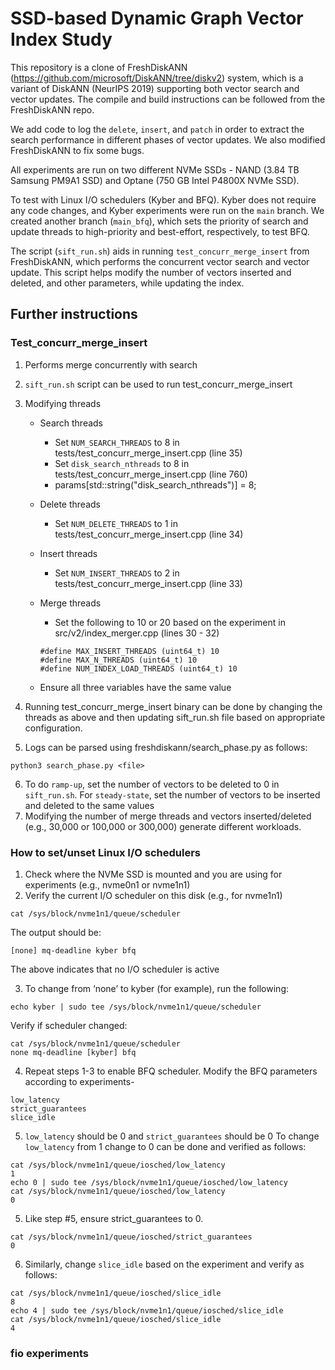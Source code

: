 # SSD-based Dynamic Graph Vector Index Study

This repository is a clone of FreshDiskANN (https://github.com/microsoft/DiskANN/tree/diskv2) system, which is a variant of DiskANN (NeurIPS 2019) supporting both vector search and vector updates. The compile and build instructions can be followed from the FreshDiskANN repo. 

We add code to log the `delete`, `insert`, and `patch` in order to extract the search performance in different phases of vector updates. We also modified FreshDiskANN to fix some bugs. 

All experiments are run on two different NVMe SSDs - NAND (3.84 TB Samsung PM9A1 SSD) and Optane (750 GB Intel P4800X NVMe SSD).

To test with Linux I/O schedulers (Kyber and BFQ). Kyber does not require any code changes, and Kyber experiments were run on the `main` branch. We created another branch (`main_bfq`), which sets the priority of search and update threads to high-priority and best-effort, respectively, to test BFQ.

The script (`sift_run.sh`) aids in running `test_concurr_merge_insert` from FreshDiskANN, which performs the concurrent vector search and vector update. This script helps modify the number of vectors inserted and deleted, and other parameters, while updating the index.

## Further instructions

### Test_concurr_merge_insert

1. Performs merge concurrently with search
2. `sift_run.sh` script can be used to run test_concurr_merge_insert
3. Modifying threads  
   - Search threads  
		- Set `NUM_SEARCH_THREADS` to 8 in tests/test_concurr_merge_insert.cpp (line 35)  
		- Set `disk_search_nthreads` to 8 in tests/test_concurr_merge_insert.cpp (line 760)  
		- params[std::string("disk_search_nthreads")] = 8;  
	- Delete threads
		- Set `NUM_DELETE_THREADS` to 1 in tests/test_concurr_merge_insert.cpp (line 34)
	- Insert threads
		- Set `NUM_INSERT_THREADS` to 2 in tests/test_concurr_merge_insert.cpp (line 33)
	- Merge threads
		- Set the following to 10 or 20 based on the experiment in src/v2/index_merger.cpp (lines 30 - 32)

	  	```
		#define MAX_INSERT_THREADS (uint64_t) 10  
		#define MAX_N_THREADS (uint64_t) 10  
		#define NUM_INDEX_LOAD_THREADS (uint64_t) 10
   		``` 

	- Ensure all three variables have the same value

4. Running test_concurr_merge_insert binary can be done by changing the threads as above and then updating sift_run.sh file based on appropriate configuration.
5. Logs can be parsed using freshdiskann/search_phase.py as follows:
```
python3 search_phase.py <file>
```
6. To do `ramp-up`, set the number of vectors to be deleted to 0 in `sift_run.sh`. For `steady-state`, set the number of vectors to be inserted and deleted to the same values
7. Modifying the number of merge threads and vectors inserted/deleted (e.g., 30,000 or 100,000 or 300,000) generate different workloads.

### How to set/unset Linux I/O schedulers

1. Check where the NVMe SSD is mounted and you are using for experiments (e.g., nvme0n1 or nvme1n1)
2. Verify the current I/O scheduler on this disk (e.g., for nvme1n1)
```
cat /sys/block/nvme1n1/queue/scheduler
```

The output should be:
```
[none] mq-deadline kyber bfq
```

The above indicates that no I/O scheduler is active

3. To change from ‘none’ to kyber (for example), run the following:
```
echo kyber | sudo tee /sys/block/nvme1n1/queue/scheduler
```

Verify if scheduler changed:
```
cat /sys/block/nvme1n1/queue/scheduler
none mq-deadline [kyber] bfq
```

4. Repeat steps 1-3 to enable BFQ scheduler. Modify the BFQ parameters according to experiments-
```
low_latency
strict_guarantees
slice_idle
```
5. `low_latency` should be 0 and `strict_guarantees` should be 0
To change `low_latency` from 1 change to 0 can be done and verified as follows:
```
cat /sys/block/nvme1n1/queue/iosched/low_latency
1
echo 0 | sudo tee /sys/block/nvme1n1/queue/iosched/low_latency
cat /sys/block/nvme1n1/queue/iosched/low_latency 
0
```

5. Like step #5, ensure strict_guarantees to 0.
```
cat /sys/block/nvme1n1/queue/iosched/strict_guarantees 
0
```

6. Similarly, change `slice_idle` based on the experiment and verify as follows:

```
cat /sys/block/nvme1n1/queue/iosched/slice_idle
8
echo 4 | sudo tee /sys/block/nvme1n1/queue/iosched/slice_idle
cat /sys/block/nvme1n1/queue/iosched/slice_idle
4
```

### fio experiments
